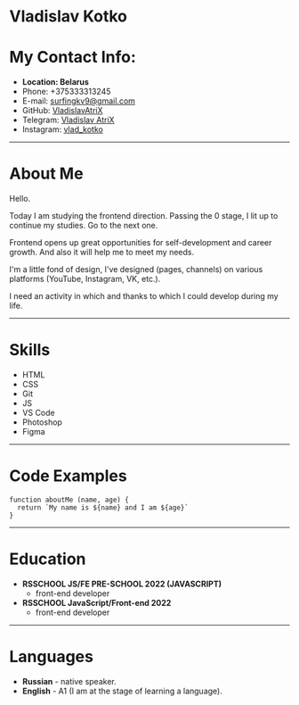 Vladislav Kotko
===============
# My Contact Info:

* **Location: Belarus**
* Phone: +375333313245
* E-mail: surfingkv9@gmail.com
* GitHub: [VladislavAtriX](https://github.com/VladislavAtriX)
* Telegram: [Vladislav AtriX](https://t.me/AtriX7)
* Instagram: [vlad_kotko](https://www.instagram.com/vlad_kotko/)

------------------------------------------------------------------------------------------------------------
# About Me

Hello.

Today I am studying the frontend direction. Passing the 0 stage, I lit up to continue my studies. Go to the next one.

Frontend opens up great opportunities for self-development and career growth. And also it will help me to meet my needs.

I'm a little fond of design, I've designed (pages, channels) on various platforms (YouTube, Instagram, VK, etc.).

I need an activity in which and thanks to which I could develop during my life.

---------------------------------------------------------------------------------------------------------------------
# Skills
* HTML
* CSS 
* Git
* JS 
* VS Code
* Photoshop
* Figma

---------------------------
# Code Examples
```
function aboutMe (name, age) {
  return `My name is ${name} and I am ${age}`
}
```

-------------------------

# Education
* **RSSCHOOL JS/FE PRE-SCHOOL 2022 (JAVASCRIPT)**
    + front-end developer
* **RSSCHOOL JavaScript/Front-end 2022**
    + front-end developer

--------------------------------------
# Languages
* **Russian** - native speaker.
* **English** - A1 (I am at the stage of learning a language).
